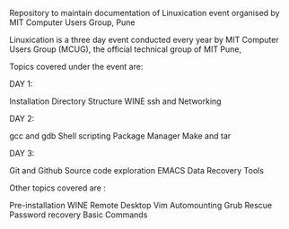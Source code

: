 Repository to maintain documentation of Linuxication event organised by MIT Computer Users Group, Pune

Linuxication is a three day event conducted every year by MIT Computer Users Group (MCUG), the official technical group of MIT Pune,
 

Topics covered under the event are:

DAY 1:

Installation
Directory Structure
WINE
ssh and Networking

DAY 2:

gcc and gdb
Shell scripting
Package Manager
Make and tar

DAY 3:
	
Git and Github
Source code exploration
EMACS
Data Recovery Tools

Other topics covered are :

Pre-installation
WINE
Remote Desktop
Vim
Automounting
Grub Rescue
Password recovery
Basic Commands





